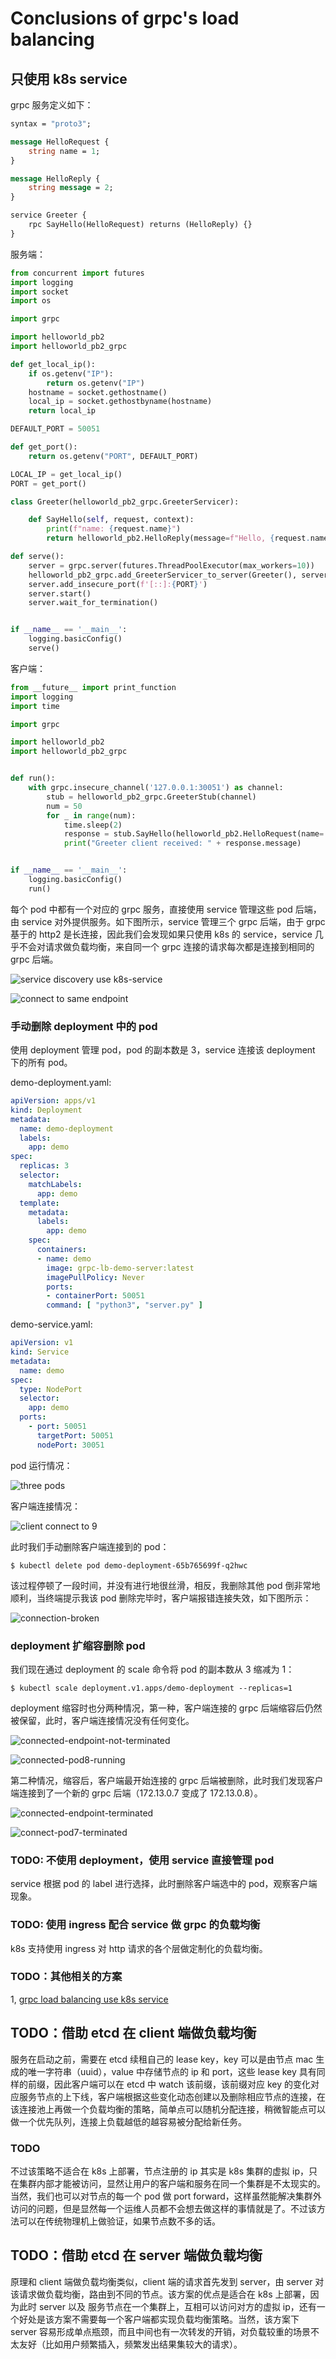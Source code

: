 # Conclusions of grpc's load balancing

## 只使用 k8s service

grpc 服务定义如下：

```proto
syntax = "proto3";

message HelloRequest {
    string name = 1;
}

message HelloReply {
    string message = 2;
}

service Greeter {
    rpc SayHello(HelloRequest) returns (HelloReply) {}
}
```

服务端：

```python
from concurrent import futures
import logging
import socket
import os

import grpc

import helloworld_pb2
import helloworld_pb2_grpc

def get_local_ip():
    if os.getenv("IP"):
        return os.getenv("IP")
    hostname = socket.gethostname()
    local_ip = socket.gethostbyname(hostname)
    return local_ip

DEFAULT_PORT = 50051

def get_port():
    return os.getenv("PORT", DEFAULT_PORT)

LOCAL_IP = get_local_ip()
PORT = get_port()

class Greeter(helloworld_pb2_grpc.GreeterServicer):

    def SayHello(self, request, context):
        print(f"name: {request.name}")
        return helloworld_pb2.HelloReply(message=f"Hello, {request.name}!, I am {LOCAL_IP}:{PORT}")

def serve():
    server = grpc.server(futures.ThreadPoolExecutor(max_workers=10))
    helloworld_pb2_grpc.add_GreeterServicer_to_server(Greeter(), server)
    server.add_insecure_port(f'[::]:{PORT}')
    server.start()
    server.wait_for_termination()


if __name__ == '__main__':
    logging.basicConfig()
    serve()
```

客户端：

```python
from __future__ import print_function
import logging
import time

import grpc

import helloworld_pb2
import helloworld_pb2_grpc


def run():
    with grpc.insecure_channel('127.0.0.1:30051') as channel:
        stub = helloworld_pb2_grpc.GreeterStub(channel)
        num = 50
        for _ in range(num):
            time.sleep(2)
            response = stub.SayHello(helloworld_pb2.HelloRequest(name='you'))
            print("Greeter client received: " + response.message)


if __name__ == '__main__':
    logging.basicConfig()
    run()
```

每个 pod 中都有一个对应的 grpc 服务，直接使用 service 管理这些 pod 后端，由 service 对外提供服务。如下图所示，service 管理三个 grpc 后端，由于 grpc 基于的 http2 是长连接，因此我们会发现如果只使用 k8s 的 service，service 几乎不会对请求做负载均衡，来自同一个 grpc 连接的请求每次都是连接到相同的 grpc 后端。

![service discovery use k8s-service](images/k8s-service-pods.png)

![connect to same endpoint](images/connect-to-same-endpoint.png)

### 手动删除 deployment 中的 pod

使用 deployment 管理 pod，pod 的副本数是 3，service 连接该 deployment 下的所有 pod。

demo-deployment.yaml:

```yaml
apiVersion: apps/v1
kind: Deployment
metadata:
  name: demo-deployment
  labels:
    app: demo
spec:
  replicas: 3
  selector:
    matchLabels:
      app: demo
  template:
    metadata:
      labels:
        app: demo
    spec:
      containers:
      - name: demo
        image: grpc-lb-demo-server:latest
        imagePullPolicy: Never
        ports:
        - containerPort: 50051
        command: [ "python3", "server.py" ]
```

demo-service.yaml:

```yaml
apiVersion: v1
kind: Service
metadata:
  name: demo
spec:
  type: NodePort
  selector:
    app: demo
  ports:
    - port: 50051
      targetPort: 50051
      nodePort: 30051
```

pod 运行情况：

![three pods](images/three-pods.png)

客户端连接情况：

![client connect to 9](images/client-connect.png)

此时我们手动删除客户端连接到的 pod：

```shell
$ kubectl delete pod demo-deployment-65b765699f-q2hwc
```

该过程停顿了一段时间，并没有进行地很丝滑，相反，我删除其他 pod 倒非常地顺利，当终端提示我该 pod 删除完毕时，客户端报错连接失效，如下图所示：

![connection-broken](images/connection-broken.png)

### deployment 扩缩容删除 pod

我们现在通过 deployment 的 scale 命令将 pod 的副本数从 3 缩减为 1：

```shell
$ kubectl scale deployment.v1.apps/demo-deployment --replicas=1
```

deployment 缩容时也分两种情况，第一种，客户端连接的 grpc 后端缩容后仍然被保留，此时，客户端连接情况没有任何变化。

![connected-endpoint-not-terminated](images/connected-endpoint-not-terminated.png)

![connected-pod8-running](images/connected-pod8-running.png)

第二种情况，缩容后，客户端最开始连接的 grpc 后端被删除，此时我们发现客户端连接到了一个新的 grpc 后端（172.13.0.7 变成了 172.13.0.8）。

![connected-endpoint-terminated](images/connected-endpoint-terminated.png)

![connect-pod7-terminated](images/connect-pod7-terminated.png)

### TODO: 不使用 deployment，使用 service 直接管理 pod

service 根据 pod 的 label 进行选择，此时删除客户端选中的 pod，观察客户端现象。

### TODO: 使用 ingress 配合 service 做 grpc 的负载均衡

k8s 支持使用 ingress 对 http 请求的各个层做定制化的负载均衡。

### TODO：其他相关的方案

1, [grpc load balancing use k8s service](https://kubernetes.io/blog/2018/11/07/grpc-load-balancing-on-kubernetes-without-tears/)

## TODO：借助 etcd 在 client 端做负载均衡

服务在启动之前，需要在 etcd 续租自己的 lease key，key 可以是由节点 mac 生成的唯一字符串（uuid），value 中存储节点的 ip 和 port，这些 lease key 具有同样的前缀，因此客户端可以在 etcd 中 watch 该前缀，该前缀对应 key 的变化对应服务节点的上下线，客户端根据这些变化动态创建以及删除相应节点的连接，在该连接池上再做一个负载均衡的策略，简单点可以随机分配连接，稍微智能点可以做一个优先队列，连接上负载越低的越容易被分配给新任务。

### TODO

不过该策略不适合在 k8s 上部署，节点注册的 ip 其实是 k8s 集群的虚拟 ip，只在集群内部才能被访问，显然让用户的客户端和服务在同一个集群是不太现实的。当然，我们也可以对节点的每一个 pod 做 port forward，这样虽然能解决集群外访问的问题，但是显然每一个运维人员都不会想去做这样的事情就是了。不过该方法可以在传统物理机上做验证，如果节点数不多的话。

## TODO：借助 etcd 在 server 端做负载均衡

原理和 client 端做负载均衡类似，client 端的请求首先发到 server，由 server 对该请求做负载均衡，路由到不同的节点。该方案的优点是适合在 k8s 上部署，因为此时 server 以及 服务节点在一个集群上，互相可以访问对方的虚拟 ip，还有一个好处是该方案不需要每一个客户端都实现负载均衡策略。当然，该方案下 server
容易形成单点瓶颈，而且中间也有一次转发的开销，对负载较重的场景不太友好（比如用户频繁插入，频繁发出结果集较大的请求）。

